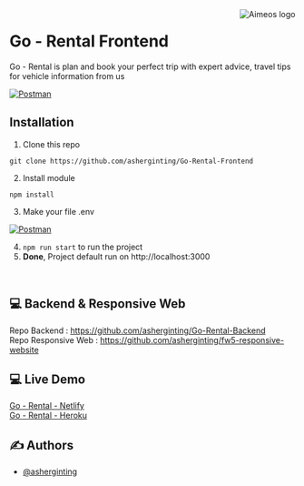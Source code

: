 <a href="https://aimeos.org/">
    <img src="https://i.ibb.co/8P4m5hB/Icon-Go-Rental.png" alt="Aimeos logo" title="Aimeos" align="right" />
</a>

# Go - Rental Frontend

Go - Rental is plan and book your perfect trip with expert advice, travel tips for vehicle information from us



[![Postman](https://user-images.githubusercontent.com/39787908/164591378-8be69c4b-7d62-4ff0-896e-c3c7c7986d35.png)](#)

## Installation

1. Clone this repo
```
git clone https://github.com/asherginting/Go-Rental-Frontend
```

2. Install module
```
npm install
```

3. Make your file .env

[![Postman](https://user-images.githubusercontent.com/39787908/164591611-14f2f345-1335-4e63-a6bd-8640a191bcb8.png)](#)

4. ```npm run start``` to run the project
5. **Done**, Project default run on http://localhost:3000

<br>

## 💻 Backend & Responsive Web

Repo Backend : https://github.com/asherginting/Go-Rental-Backend
<br>
Repo Responsive Web : https://github.com/asherginting/fw5-responsive-website

## 💻 Live Demo

[Go - Rental - Netlify](https://vehicle-rent.netlify.app/) <br>
[Go - Rental - Heroku](https://vehiclerentapp.herokuapp.com/)

## ✍️ Authors

- [@asherginting](https://github.com/asherginting)